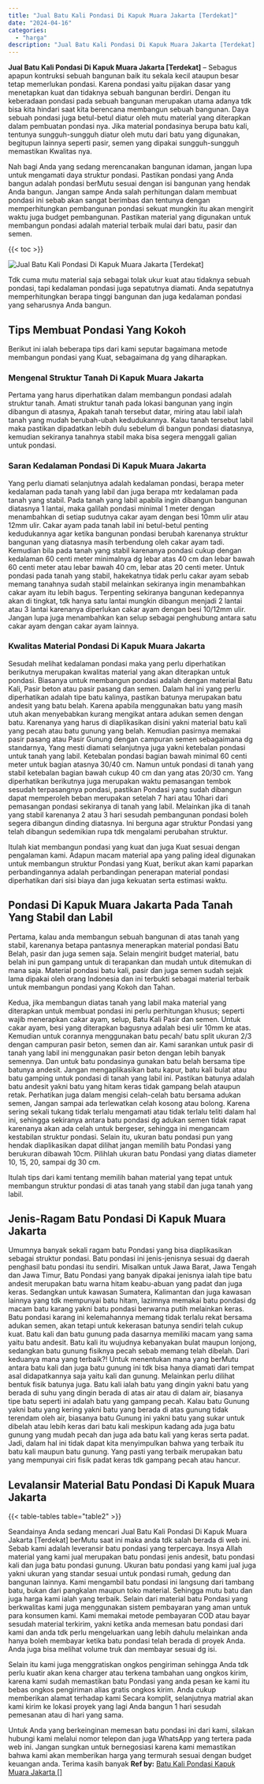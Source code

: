 ```yaml
---
title: "Jual Batu Kali Pondasi Di Kapuk Muara Jakarta [Terdekat]"
date: "2024-04-16"
categories: 
  - "harga"
description: "Jual Batu Kali Pondasi Di Kapuk Muara Jakarta [Terdekat]. Untuk Anda yang berkeinginan memesan batu pondasi ini dari kami, silakan hubungi kami melalui nomor..."
---
```


**Jual Batu Kali Pondasi Di Kapuk Muara Jakarta \[Terdekat\]** – Sebagus apapun kontruksi sebuah bangunan baik itu sekala kecil ataupun besar tetap memerlukan pondasi. Karena pondasi yaitu pijakan dasar yang menetapkan kuat dan tidaknya sebuah bangunan berdiri. Dengan itu keberadaan pondasi pada sebuah bangunan merupakan utama adanya tdk bisa kita hindari saat kita berencana membangun sebuah bangunan. Daya sebuah pondasi juga betul-betul diatur oleh mutu material yang diterapkan dalam pembuatan pondasi nya. Jika material pondasinya berupa batu kali, tentunya sungguh-sungguh diatur oleh mutu dari batu yang digunakan, begitupun lainnya seperti pasir, semen yang dipakai sungguh-sungguh memastikan Kwalitas nya.

Nah bagi Anda yang sedang merencanakan bangunan idaman, jangan lupa untuk mengamati daya struktur pondasi. Pastikan pondasi yang Anda bangun adalah pondasi berMutu sesuai dengan isi bangunan yang hendak Anda bangun. Jangan sampe Anda salah perhitungan dalam membuat pondasi ini sebab akan sangat berimbas dan tentunya dengan memperhitungkan pembangunan pondasi sekuat mungkin itu akan mengirit waktu juga budget pembangunan. Pastikan material yang digunakan untuk membangun pondasi adalah material terbaik mulai dari batu, pasir dan semen.

{{< toc >}}

![Jual Batu Kali Pondasi Di Kapuk Muara Jakarta [Terdekat]](/images/jual-batu-kali-36.png)

Tdk cuma mutu material saja sebagai tolak ukur kuat atau tidaknya sebuah pondasi, tapi kedalaman pondasi juga sepatutnya diamati. Anda sepatutnya memperhitungkan berapa tinggi bangunan dan juga kedalaman pondasi yang seharusnya Anda bangun.

## Tips Membuat Pondasi Yang Kokoh

Berikut ini ialah beberapa tips dari kami seputar bagaimana metode membangun pondasi yang Kuat, sebagaimana dg yang diharapkan.

### Mengenal Struktur Tanah Di Kapuk Muara Jakarta

Pertama yang harus diperhatikan dalam membangun pondasi adalah struktur tanah. Amati struktur tanah pada lokasi bangunan yang ingin dibangun di atasnya, Apakah tanah tersebut datar, miring atau labil ialah tanah yang mudah berubah-ubah kedudukannya. Kalau tanah tersebut labil maka pastikan dipadatkan lebih dulu sebelum di bangun pondasi diatasnya, kemudian sekiranya tanahnya stabil maka bisa segera menggali galian untuk pondasi.

### Saran Kedalaman Pondasi Di Kapuk Muara Jakarta

Yang perlu diamati selanjutnya adalah kedalaman pondasi, berapa meter kedalaman pada tanah yang labil dan juga berapa mtr kedalaman pada tanah yang stabil. Pada tanah yang labil apabila ingin dibangun bangunan diatasnya 1 lantai, maka galilah pondasi minimal 1 meter dengan menambahkan di setiap sudutnya cakar ayam dengan besi 10mm ulir atau 12mm ulir. Cakar ayam pada tanah labil ini betul-betul penting kedudukannya agar ketika bangunan pondasi berubah karenanya struktur bangunan yang diatasnya masih terbendung oleh cakar ayam tadi. Kemudian bila pada tanah yang stabil karenanya pondasi cukup dengan kedalaman 60 centi meter minimalnya dg lebar atas 40 cm dan lebar bawah 60 centi meter atau lebar bawah 40 cm, lebar atas 20 centi meter. Untuk pondasi pada tanah yang stabil, hakekatnya tidak perlu cakar ayam sebab memang tanahnya sudah stabil melainkan sekiranya ingin menambahkan cakar ayam itu lebih bagus. Terpenting sekiranya bangunan kedepannya akan di tingkat, tdk hanya satu lantai mungkin dibangun menjadi 2 lantai atau 3 lantai karenanya diperlukan cakar ayam dengan besi 10/12mm ulir. Jangan lupa juga menambahkan kan selup sebagai penghubung antara satu cakar ayam dengan cakar ayam lainnya.

### Kwalitas Material Pondasi Di Kapuk Muara Jakarta

Sesudah melihat kedalaman pondasi maka yang perlu diperhatikan berikutnya merupakan kwalitas material yang akan diterapkan untuk pondasi. Biasanya untuk membangun pondasi adalah dengan material Batu Kali, Pasir beton atau pasir pasang dan semen. Dalam hal ini yang perlu diperhatikan adalah tipe batu kalinya, pastikan batunya merupakan batu andesit yang batu belah. Karena apabila menggunakan batu yang masih utuh akan menyebabkan kurang mengikat antara adukan semen dengan batu. Karenanya yang harus di diaplikasikan disini yakni material batu kali yang pecah atau batu gunung yang belah. Kemudian pasirnya memakai pasir pasang atau Pasir Gunung dengan campuran semen sebagaimana dg standarnya, Yang mesti diamati selanjutnya juga yakni ketebalan pondasi untuk tanah yang labil. Ketebalan pondasi bagian bawah minimal 60 centi meter untuk bagian atasnya 30/40 cm. Namun untuk pondasi di tanah yang stabil ketebalan bagian bawah cukup 40 cm dan yang atas 20/30 cm. Yang diperhatikan berikutnya juga merupakan waktu pemasangan tembok sesudah terpasangnya pondasi, pastikan Pondasi yang sudah dibangun dapat memperoleh beban merupakan setelah 7 hari atau 10hari dari pemasangan pondasi sekiranya di tanah yang labil. Melainkan jika di tanah yang stabil karenanya 2 atau 3 hari sesudah pembangunan pondasi boleh segera dibangun dinding diatasnya. Ini berguna agar struktur Pondasi yang telah dibangun sedemikian rupa tdk mengalami perubahan struktur.

Itulah kiat membangun pondasi yang kuat dan juga Kuat sesuai dengan pengalaman kami. Adapun macam material apa yang paling ideal digunakan untuk membangun struktur Pondasi yang Kuat, berikut akan kami paparkan perbandingannya adalah perbandingan penerapan material pondasi diperhatikan dari sisi biaya dan juga kekuatan serta estimasi waktu.

## Pondasi Di Kapuk Muara Jakarta Pada Tanah Yang Stabil dan Labil

Pertama, kalau anda membangun sebuah bangunan di atas tanah yang stabil, karenanya betapa pantasnya menerapkan material pondasi Batu Belah, pasir dan juga semen saja. Selain mengirit budget material, batu belah ini pun gampang untuk di terapankan dan mudah untuk ditemukan di mana saja. Material pondasi batu kali, pasir dan juga semen sudah sejak lama dipakai oleh orang Indonesia dan ini terbukti sebagai material terbaik untuk membangun pondasi yang Kokoh dan Tahan.

Kedua, jika membangun diatas tanah yang labil maka material yang diterapkan untuk membuat pondasi ini perlu perhitungan khusus; seperti wajib menerapkan cakar ayam, selup, Batu Kali Pasir dan semen. Untuk cakar ayam, besi yang diterapkan bagusnya adalah besi ulir 10mm ke atas. Kemudian untuk corannya menggunakan batu pecah/ batu split ukuran 2/3 dengan campuran pasir beton, semen dan air. Kami sarankan untuk pasir di tanah yang labil ini menggunakan pasir beton dengan lebih banyak semennya. Dan untuk batu pondasinya gunakan batu belah bersama tipe batunya andesit. Jangan mengaplikasikan batu kapur, batu kali bulat atau batu gamping untuk pondasi di tanah yang labil ini. Pastikan batunya adalah batu andesit yakni batu yang hitam keras tidak gampang belah ataupun retak. Perhatikan juga dalam mengisi celah-celah batu bersama adukan semen, Jangan sampai ada terlewatkan celah kosong atau bolong. Karena sering sekali tukang tidak terlalu mengamati atau tidak terlalu teliti dalam hal ini, sehingga sekiranya antara batu pondasi dg adukan semen tidak rapat karenanya akan ada celah untuk bergeser, sehingga ini mengancam kestabilan struktur pondasi. Selain itu, ukuran batu pondasi pun yang hendak diaplikasikan dapat dilihat jangan memilih batu Pondasi yang berukuran dibawah 10cm. Pilihlah ukuran batu Pondasi yang diatas diameter 10, 15, 20, sampai dg 30 cm.

Itulah tips dari kami tentang memilih bahan material yang tepat untuk membangun struktur pondasi di atas tanah yang stabil dan juga tanah yang labil.

## Jenis-Ragam Batu Pondasi Di Kapuk Muara Jakarta

Umumnya banyak sekali ragam batu Pondasi yang bisa diaplikasikan sebagai struktur pondasi. Batu pondasi ini jenis-jenisnya sesuai dg daerah penghasil batu pondasi itu sendiri. Misalkan untuk Jawa Barat, Jawa Tengah dan Jawa Timur, Batu Pondasi yang banyak dipakai jenisnya ialah tipe batu andesit merupakan batu warna hitam keabu-abuan yang padat dan juga keras. Sedangkan untuk kawasan Sumatera, Kalimantan dan juga kawasan lainnya yang tdk mempunyai batu hitam, lazimnya memakai batu pondasi dg macam batu karang yakni batu pondasi berwarna putih melainkan keras. Batu pondasi karang ini kelemahannya memang tidak terlalu rekat bersama adukan semen, akan tetapi untuk kekerasan batunya sendiri telah cukup kuat. Batu kali dan batu gunung pada dasarnya memiliki macam yang sama yaitu batu andesit. Batu kali itu wujudnya kebanyakan bulat maupun lonjong, sedangkan batu gunung fisiknya pecah sebab memang telah dibelah. Dari keduanya mana yang terbaik?! Untuk menentukan mana yang berMutu antara batu kali dan juga batu gunung ini tdk bisa hanya diamati dari tempat asal didapatkannya saja yaitu kali dan gunung. Melainkan perlu dilihat bentuk fisik batunya juga. Batu kali ialah batu yang dingin yakni batu yang berada di suhu yang dingin berada di atas air atau di dalam air, biasanya tipe batu seperti ini adalah batu yang gampang pecah. Kalau batu Gunung yakni batu yang kering yakni batu yang berada di atas gunung tidak terendam oleh air, biasanya batu Gunung ini yakni batu yang sukar untuk dibelah atau lebih keras dari batu kali meskipun kadang ada juga batu gunung yang mudah pecah dan juga ada batu kali yang keras serta padat. Jadi, dalam hal ini tidak dapat kita menyimpulkan bahwa yang terbaik itu batu kali maupun batu gunung. Yang pasti yang terbaik merupakan batu yang mempunyai ciri fisik padat keras tdk gampang pecah atau hancur.

## Levalansir Material Batu Pondasi Di Kapuk Muara Jakarta

{{< table-tables table="table2" >}}

Seandainya Anda sedang mencari Jual Batu Kali Pondasi Di Kapuk Muara Jakarta \[Terdekat\] berMutu saat ini maka anda tdk salah berada di web ini. Sebab kami adalah leveransir batu pondasi yang terpercaya. Insya Allah material yang kami jual merupakan batu pondasi jenis andesit, batu pondasi kali dan juga batu pondasi gunung. Ukuran batu pondasi yang kami jual juga yakni ukuran yang standar sesuai untuk pondasi rumah, gedung dan bangunan lainnya. Kami mengambil batu pondasi ini langsung dari tambang batu, bukan dari pangkalan maupun toko material. Sehingga mutu batu dan juga harga kami ialah yang terbaik. Selain dari material batu Pondasi yang berkwalitas kami juga menggunakan sistem pembayaran yang aman untuk para konsumen kami. Kami memakai metode pembayaran COD atau bayar sesudah material terkirim, yakni ketika anda memesan batu pondasi dari kami dan anda tdk perlu mengeluarkan uang lebih dahulu melainkan anda hanya boleh membayar ketika batu pondasi telah berada di proyek Anda. Anda juga bisa melihat volume truk dan membayar sesuai dg isi.

Selain itu kami juga menggratiskan ongkos pengiriman sehingga Anda tdk perlu kuatir akan kena charger atau terkena tambahan uang ongkos kirim, karena kami sudah memastikan batu Pondasi yang anda pesan ke kami itu bebas ongkos pengiriman alias gratis ongkos kirim. Anda cukup memberikan alamat terhadap kami Secara komplit, selanjutnya matrial akan kami kirim ke lokasi proyek yang lagi Anda bangun 1 hari sesudah pemesanan atau di hari yang sama.

Untuk Anda yang berkeinginan memesan batu pondasi ini dari kami, silakan hubungi kami melalui nomor telepon dan juga WhatsApp yang tertera pada web ini. Jangan sungkan untuk bernegosiasi karena kami memastikan bahwa kami akan memberikan harga yang termurah sesuai dengan budget keuangan anda. Terima kasih banyak
**Ref by:** [Batu Kali Pondasi Kapuk Muara Jakarta []](https://id.wikipedia.org/wiki/Batu)
